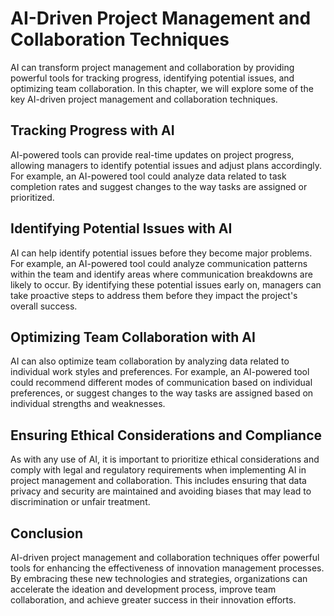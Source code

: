 AI-Driven Project Management and Collaboration Techniques
============================================================================================================================

AI can transform project management and collaboration by providing powerful tools for tracking progress, identifying potential issues, and optimizing team collaboration. In this chapter, we will explore some of the key AI-driven project management and collaboration techniques.

Tracking Progress with AI
-------------------------

AI-powered tools can provide real-time updates on project progress, allowing managers to identify potential issues and adjust plans accordingly. For example, an AI-powered tool could analyze data related to task completion rates and suggest changes to the way tasks are assigned or prioritized.

Identifying Potential Issues with AI
------------------------------------

AI can help identify potential issues before they become major problems. For example, an AI-powered tool could analyze communication patterns within the team and identify areas where communication breakdowns are likely to occur. By identifying these potential issues early on, managers can take proactive steps to address them before they impact the project's overall success.

Optimizing Team Collaboration with AI
-------------------------------------

AI can also optimize team collaboration by analyzing data related to individual work styles and preferences. For example, an AI-powered tool could recommend different modes of communication based on individual preferences, or suggest changes to the way tasks are assigned based on individual strengths and weaknesses.

Ensuring Ethical Considerations and Compliance
----------------------------------------------

As with any use of AI, it is important to prioritize ethical considerations and comply with legal and regulatory requirements when implementing AI in project management and collaboration. This includes ensuring that data privacy and security are maintained and avoiding biases that may lead to discrimination or unfair treatment.

Conclusion
----------

AI-driven project management and collaboration techniques offer powerful tools for enhancing the effectiveness of innovation management processes. By embracing these new technologies and strategies, organizations can accelerate the ideation and development process, improve team collaboration, and achieve greater success in their innovation efforts.
